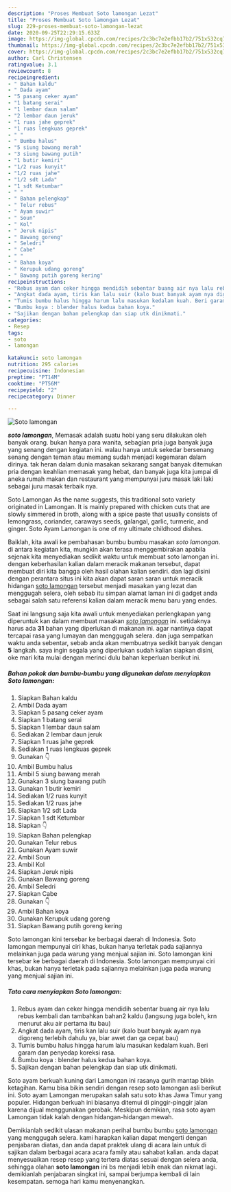 ```yaml
---
description: "Proses Membuat Soto lamongan Lezat"
title: "Proses Membuat Soto lamongan Lezat"
slug: 229-proses-membuat-soto-lamongan-lezat
date: 2020-09-25T22:29:15.633Z
image: https://img-global.cpcdn.com/recipes/2c3bc7e2efbb17b2/751x532cq70/soto-lamongan-foto-resep-utama.jpg
thumbnail: https://img-global.cpcdn.com/recipes/2c3bc7e2efbb17b2/751x532cq70/soto-lamongan-foto-resep-utama.jpg
cover: https://img-global.cpcdn.com/recipes/2c3bc7e2efbb17b2/751x532cq70/soto-lamongan-foto-resep-utama.jpg
author: Carl Christensen
ratingvalue: 3.1
reviewcount: 8
recipeingredient:
- " Bahan kaldu"
- " Dada ayam"
- "5 pasang ceker ayam"
- "1 batang serai"
- "1 lembar daun salam"
- "2 lembar daun jeruk"
- "1 ruas jahe geprek"
- "1 ruas lengkuas geprek"
- " "
- " Bumbu halus"
- "5 siung bawang merah"
- "3 siung bawang putih"
- "1 butir kemiri"
- "1/2 ruas kunyit"
- "1/2 ruas jahe"
- "1/2 sdt Lada"
- "1 sdt Ketumbar"
- " "
- " Bahan pelengkap"
- " Telur rebus"
- " Ayam suwir"
- " Soun"
- " Kol"
- " Jeruk nipis"
- " Bawang goreng"
- " Seledri"
- " Cabe"
- " "
- " Bahan koya"
- " Kerupuk udang goreng"
- " Bawang putih goreng kering"
recipeinstructions:
- "Rebus ayam dan ceker hingga mendidih sebentar buang air nya lalu rebus kembali dan tambahkan bahan2 kaldu (langsung juga boleh, krn menurut aku air pertama itu bau)"
- "Angkat dada ayam, tiris kan lalu suir (kalo buat banyak ayam nya digoreng terlebih dahulu ya, biar awet dan ga cepat bau)"
- "Tumis bumbu halus hingga harum lalu masukan kedalam kuah. Beri garam dan penyedap koreksi rasa."
- "Bumbu koya : blender halus kedua bahan koya."
- "Sajikan dengan bahan pelengkap dan siap utk dinikmati."
categories:
- Resep
tags:
- soto
- lamongan

katakunci: soto lamongan 
nutrition: 295 calories
recipecuisine: Indonesian
preptime: "PT14M"
cooktime: "PT56M"
recipeyield: "2"
recipecategory: Dinner

---
```



![Soto lamongan](https://img-global.cpcdn.com/recipes/2c3bc7e2efbb17b2/751x532cq70/soto-lamongan-foto-resep-utama.jpg)

<b><i>soto lamongan</i></b>, Memasak adalah suatu hobi yang seru dilakukan oleh banyak orang. bukan hanya para wanita, sebagian pria juga banyak juga yang senang dengan kegiatan ini. walau hanya untuk sekedar bersenang senang dengan teman atau memang sudah menjadi kegemaran dalam dirinya. tak heran dalam dunia masakan sekarang sangat banyak ditemukan pria dengan keahlian memasak yang hebat, dan banyak juga kita jumpai di aneka rumah makan dan restaurant yang mempunyai juru masak laki laki sebagai juru masak terbaik nya.

Soto Lamongan As the name suggests, this traditional soto variety originated in Lamongan. It is mainly prepared with chicken cuts that are slowly simmered in broth, along with a spice paste that usually consists of lemongrass, coriander, caraways seeds, galangal, garlic, turmeric, and ginger. Soto Ayam Lamongan is one of my ultimate childhood dishes.

Baiklah, kita awali ke pembahasan bumbu bumbu masakan <i>soto lamongan</i>. di antara kegiatan kita, mungkin akan terasa menggembirakan apabila sejenak kita menyediakan sedikit waktu untuk membuat soto lamongan ini. dengan keberhasilan kalian dalam meracik makanan tersebut, dapat membuat diri kita bangga oleh hasil olahan kalian sendiri. dan lagi disini dengan perantara situs ini kita akan dapat saran saran untuk meracik hidangan <u>soto lamongan</u> tersebut menjadi masakan yang lezat dan menggugah selera, oleh sebab itu simpan alamat laman ini di gadget anda sebagai salah satu referensi kalian dalam meracik menu baru yang endes.


Saat ini langsung saja kita awali untuk menyediakan perlengkapan yang diperuntuk kan dalam membuat masakan <u><i>soto lamongan</i></u> ini. setidaknya harus ada <b>31</b> bahan yang diperlukan di makanan ini. agar nantinya dapat tercapai rasa yang lumayan dan menggugah selera. dan juga sempatkan waktu anda sebentar, sebab anda akan membuatnya sedikit banyak dengan <b>5</b> langkah. saya ingin segala yang diperlukan sudah kalian siapkan disini, oke mari kita mulai dengan merinci dulu bahan keperluan berikut ini.

<!--inarticleads1-->

##### Bahan pokok dan bumbu-bumbu yang digunakan dalam menyiapkan Soto lamongan:

1. Siapkan  Bahan kaldu
1. Ambil  Dada ayam
1. Siapkan 5 pasang ceker ayam
1. Siapkan 1 batang serai
1. Siapkan 1 lembar daun salam
1. Sediakan 2 lembar daun jeruk
1. Siapkan 1 ruas jahe geprek
1. Sediakan 1 ruas lengkuas geprek
1. Gunakan  👇
1. Ambil  Bumbu halus
1. Ambil 5 siung bawang merah
1. Gunakan 3 siung bawang putih
1. Gunakan 1 butir kemiri
1. Sediakan 1/2 ruas kunyit
1. Sediakan 1/2 ruas jahe
1. Siapkan 1/2 sdt Lada
1. Siapkan 1 sdt Ketumbar
1. Siapkan  👇
1. Siapkan  Bahan pelengkap
1. Gunakan  Telur rebus
1. Gunakan  Ayam suwir
1. Ambil  Soun
1. Ambil  Kol
1. Siapkan  Jeruk nipis
1. Gunakan  Bawang goreng
1. Ambil  Seledri
1. Siapkan  Cabe
1. Gunakan  👇
1. Ambil  Bahan koya
1. Gunakan  Kerupuk udang goreng
1. Siapkan  Bawang putih goreng kering


Soto lamongan kini tersebar ke berbagai daerah di Indonesia. Soto lamongan mempunyai ciri khas, bukan hanya terletak pada sajiannya melainkan juga pada warung yang menjual sajian ini. Soto lamongan kini tersebar ke berbagai daerah di Indonesia. Soto lamongan mempunyai ciri khas, bukan hanya terletak pada sajiannya melainkan juga pada warung yang menjual sajian ini. 

<!--inarticleads2-->

##### Tata cara menyiapkan Soto lamongan:

1. Rebus ayam dan ceker hingga mendidih sebentar buang air nya lalu rebus kembali dan tambahkan bahan2 kaldu (langsung juga boleh, krn menurut aku air pertama itu bau)
1. Angkat dada ayam, tiris kan lalu suir (kalo buat banyak ayam nya digoreng terlebih dahulu ya, biar awet dan ga cepat bau)
1. Tumis bumbu halus hingga harum lalu masukan kedalam kuah. Beri garam dan penyedap koreksi rasa.
1. Bumbu koya : blender halus kedua bahan koya.
1. Sajikan dengan bahan pelengkap dan siap utk dinikmati.


Soto ayam berkuah kuning dari Lamongan ini rasanya gurih mantap bikin ketagihan. Kamu bisa bikin sendiri dengan resep soto lamongan asli berikut ini. Soto ayam Lamongan merupakan salah satu soto khas Jawa Timur yang populer. Hidangan berkuah ini biasanya ditemui di pinggir-pinggir jalan karena dijual menggunakan gerobak. Meskipun demikian, rasa soto ayam Lamongan tidak kalah dengan hidangan-hidangan mewah. 

Demikianlah sedikit ulasan makanan perihal bumbu bumbu <u>soto lamongan</u> yang menggugah selera. kami harapkan kalian dapat mengerti dengan penjabaran diatas, dan anda dapat praktek ulang di acara lain untuk di sajikan dalam berbagai acara acara family atau sahabat kalian. anda dapat menyesuaikan resep resep yang tertera diatas sesuai dengan selera anda, sehingga olahan <b>soto lamongan</b> ini bs menjadi lebih enak dan nikmat lagi. demikianlah penjabaran singkat ini, sampai berjumpa kembali di lain kesempatan. semoga hari kamu menyenangkan.
